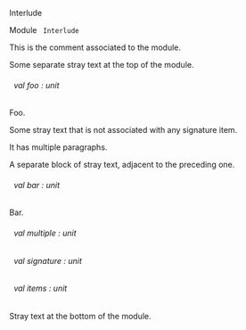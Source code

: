 Interlude

 Module `` Interlude`` 


This is the comment associated to the module.

Some separate stray text at the top of the module.



<a id="val-foo"></a>
###### &nbsp; val foo : unit

Foo.




Some stray text that is not associated with any signature item.


It has multiple paragraphs.



A separate block of stray text, adjacent to the preceding one.



<a id="val-bar"></a>
###### &nbsp; val bar : unit

Bar.




<a id="val-multiple"></a>
###### &nbsp; val multiple : unit



<a id="val-signature"></a>
###### &nbsp; val signature : unit



<a id="val-items"></a>
###### &nbsp; val items : unit



Stray text at the bottom of the module.

